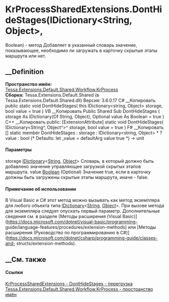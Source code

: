 # KrProcessSharedExtensions.DontHideStages(IDictionary<String, Object>,
Boolean) - метод
Добавляет в указанный словарь значение, показывающее, необходимо ли загружать
в карточку скрытые этапы маршрута или нет.
## __Definition
 **Пространство имён:**
[Tessa.Extensions.Default.Shared.Workflow.KrProcess](N_Tessa_Extensions_Default_Shared_Workflow_KrProcess.htm)  
 **Сборка:** Tessa.Extensions.Default.Shared (в
Tessa.Extensions.Default.Shared.dll) Версия: 3.6.0.17
C# __Копировать
     public static void DontHideStages(
    	this IDictionary<string, Object> storage,
    	bool value = true
    )
VB __Копировать
    <ExtensionAttribute>
    Public Shared Sub DontHideStages ( 
    	storage As IDictionary(Of String, Object),
    	Optional value As Boolean = true
    )
C++ __Копировать
     public:
    [ExtensionAttribute]
    static void DontHideStages(
    	IDictionary<String^, Object^>^ storage, 
    	bool value = true
    )
F# __Копировать
     [<ExtensionAttribute>]
    static member DontHideStages : 
            storage : IDictionary<string, Object> * 
            ?value : bool 
    (* Defaults:
            let _value = defaultArg value true
    *)
    -> unit 
#### Параметры
storage
[IDictionary](https://learn.microsoft.com/dotnet/api/system.collections.generic.idictionary-2)<[String](https://learn.microsoft.com/dotnet/api/system.string),
[Object](https://learn.microsoft.com/dotnet/api/system.object)>
    Словарь, в который должно быть добавлено значение управляющее загрузкой скрытых этапов маршрута.
value [Boolean](https://learn.microsoft.com/dotnet/api/system.boolean)
(Optional)
    Значение true, если в карточку должны быть загружены скрытые этапы маршрута, иначе - false.
#### Примечание об использовании
В Visual Basic и C# этот метод можно вызывать как метод экземпляра для любого
объекта типа
[IDictionary](https://learn.microsoft.com/dotnet/api/system.collections.generic.idictionary-2)<[String](https://learn.microsoft.com/dotnet/api/system.string),
[Object](https://learn.microsoft.com/dotnet/api/system.object)>. При вызове
метода для экземпляра следует опускать первый параметр. Дополнительные
сведения см. в разделе [Методы расширения (Visual
Basic)](https://docs.microsoft.com/dotnet/visual-basic/programming-
guide/language-features/procedures/extension-methods) или [Методы расширения
(Руководство по программированию в
C#)](https://docs.microsoft.com/dotnet/csharp/programming-guide/classes-and-
structs/extension-methods).
##  __См. также
#### Ссылки
[KrProcessSharedExtensions -
](T_Tessa_Extensions_Default_Shared_Workflow_KrProcess_KrProcessSharedExtensions.htm)
[DontHideStages -
перегрузка](Overload_Tessa_Extensions_Default_Shared_Workflow_KrProcess_KrProcessSharedExtensions_DontHideStages.htm)
[Tessa.Extensions.Default.Shared.Workflow.KrProcess - пространство
имён](N_Tessa_Extensions_Default_Shared_Workflow_KrProcess.htm)
